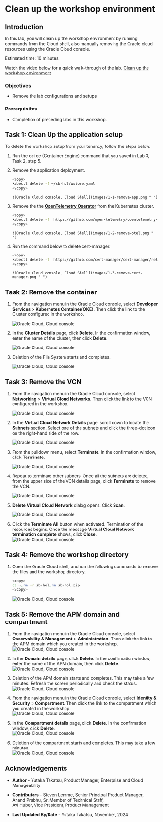 # Clean up the workshop environment

## Introduction

In this lab, you will clean up the workshop environment by running commands from the Cloud shell, also manually removing the Oracle cloud resources using the Oracle Cloud console.

Estimated time: 10 minutes

Watch the video below for a quick walk-through of the lab.
[Clean up the workshop environment](videohub:1_lnwo2eyw)

### Objectives

* Remove the lab configurations and setups

### Prerequisites

* Completion of preceding labs in this workshop.

## Task 1: Clean Up the application setup

To delete the workshop setup from your tenancy, follow the steps below.

1. Run the oci ce (Container Engine) command that you saved in Lab 3, Task 2, step 5.

2. Remove the application deployment.

    ``` bash
    <copy>
    kubectl delete -f ~/sb-hol/wstore.yaml
    </copy>
    ```
       ![Oracle Cloud console, Cloud Shell](images/1-1-remove-app.png " ")

2. Remove the the **[OpenTelemetry Operator](https://github.com/open-telemetry/opentelemetry-operator)** from the Kubernetes cluster.

    ``` bash
    <copy>
    kubectl delete -f  https://github.com/open-telemetry/opentelemetry-operator/releases/latest/download/opentelemetry-operator.yaml
    </copy>
    ```

       ![Oracle Cloud console, Cloud Shell](images/1-2-remove-otel.png " ")

3. Run the command below to delete cert-manager.

    ``` bash
    <copy>
    kubectl delete -f  https://github.com/cert-manager/cert-manager/releases/download/v1.14.2/cert-manager.yaml
    </copy>
    ```
       ![Oracle Cloud console, Cloud Shell](images/1-3-remove-cert-manager.png " ")

## Task 2: Remove the container

1. From the navigation menu in the Oracle Cloud console, select **Developer Services** > **Kubernetes Container(OKE)**. Then click the link to the Cluster configured in the workshop.

    ![Oracle Cloud, Cloud console](images/4-8-cleanup.png " ")       

2. In the **Cluster Details** page, click **Delete**. In the confirmation window, enter the name of the cluster, then click **Delete**.

    ![Oracle Cloud, Cloud console](images/4-9-cleanup.png " ")    

3. Deletion of the File System starts and completes.

    ![Oracle Cloud, Cloud console](images/4-10-cleanup.png " ")  

## Task 3: Remove the VCN

1. From the navigation menu in the Oracle Cloud console, select **Networking** > **Virtual Cloud Networks**. Then click the link to the VCN configured in the workshop.

    ![Oracle Cloud, Cloud console](images/4-11-cleanup.png " ")       

2. In the **Virtual Cloud Network Details** page, scroll down to locate the **Subnets** section. Select one of the subnets and click the three-dot icon on the right-hand side of the row.

    ![Oracle Cloud, Cloud console](images/4-12-cleanup.png " ")    

3. From the pulldown menu, select **Terminate**. In the confirmation window, click **Terminate**.

    ![Oracle Cloud, Cloud console](images/4-13-cleanup.png " ")      

4. Repeat to terminate other subnets. Once all the subnets are deleted, from the upper side of the VCN details page, click **Terminate** to remove the VCN.

    ![Oracle Cloud, Cloud console](images/4-14-cleanup.png " ")    

5. **Delete Virtual Cloud Network** dialog opens. Click **Scan**.


    ![Oracle Cloud, Cloud console](images/4-14-2-cleanup.png " ")    



6. Click the **Terminate All** button when activated. Termination of the resources begins. Once the message **Virtual Cloud Network termination complete** shows, click **Close**.
    ![Oracle Cloud, Cloud console](images/4-15-cleanup.png " ")    

## Task 4: Remove the workshop directory

1. Open the Oracle Cloud shell, and run the following commands to remove the files and the workshop directory.

    ``` bash
    <copy>
    cd ~;rm -r sb-hol;rm sb-hol.zip
    </copy>
    ```
   ![Oracle Cloud, Cloud console](images/4-16-cleanup.png " ")   

## Task 5: Remove the APM domain and compartment

   1. From the navigation menu in the Oracle Cloud console, select **Observability & Management** > **Administration**. Then click the link to the APM domain which you created in the workshop.
      ![Oracle Cloud, Cloud console](images/6-1-cleanup.png " ")

   2. In the **Domain details** page, click **Delete**. In the confirmation window, enter the name of the APM domain, then click **Delete**.   
      ![Oracle Cloud, Cloud console](images/6-2-cleanup.png " ")

   3. Deletion of the APM domain starts and completes. This may take a few minutes. Refresh the screen periodically and check the status.
      ![Oracle Cloud, Cloud console](images/6-3-cleanup.png " ")

   4. From the navigation menu in the Oracle Cloud console, select **Identity & Security** > **Compartment**. Then click the link to the compartment which you created in the workshop.  
      ![Oracle Cloud, Cloud console](images/6-4-cleanup.png " ")   

   5. In the **Compartment details** page, click **Delete**. In the confirmation window, click **Delete**.  
      ![Oracle Cloud, Cloud console](images/6-5-cleanup.png " ")

   6. Deletion of the compartment starts and completes. This may take a few minutes.   
      ![Oracle Cloud, Cloud console](images/6-6-cleanup.png " ")   



## Acknowledgements

* **Author** - Yutaka Takatsu, Product Manager, Enterprise and Cloud Manageability
- **Contributors** - Steven Lemme, Senior Principal Product Manager,  
Anand Prabhu, Sr. Member of Technical Staff,  
Avi Huber, Vice President, Product Management
* **Last Updated By/Date** - Yutaka Takatsu, November, 2024
